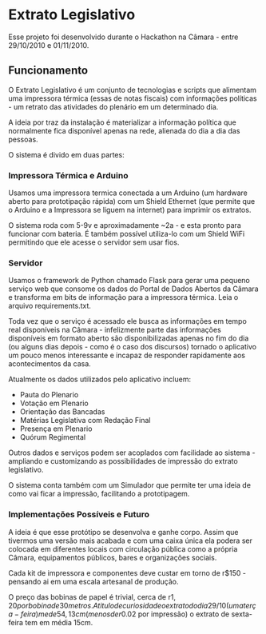 # Extrato Legislativo

Esse projeto foi desenvolvido durante o Hackathon na Câmara - entre 29/10/2010 e 01/11/2010.

## Funcionamento

O Extrato Legislativo é um conjunto de tecnologias e scripts que alimentam uma impressora térmica (essas de notas fiscais) com
informações políticas - um retrato das atividades do plenário em um determinado dia.

A ideia por traz da instalação é materializar a informação política que normalmente fica disponível apenas na rede, alienada do dia a dia das pessoas.

O sistema é divido em duas partes:

### Impressora Térmica e Arduino
Usamos uma impressora termica conectada a um Arduino (um hardware aberto para prototipação rápida) com um Shield Ethernet (que permite que o Arduino e a Impressora se liguem na internet) para imprimir os extratos.

O sistema roda com 5-9v e aproximadamente ~2a - e esta pronto para funcionar com bateria. É também possível utiliza-lo com um Shield WiFi permitindo que ele acesse o servidor sem usar fios.

### Servidor
Usamos o framework de Python chamado Flask para gerar uma pequeno serviço web que consome os dados do Portal de Dados Abertos da Câmara e transforma em bits de informação para a impressora térmica. Leia o arquivo requirements.txt.

Toda vez que o serviço é acessado ele busca as informações em tempo real disponíveis na Câmara - infelizmente parte das informações
disponíveis em formato aberto são disponibilizadas apenas no fim do dia (ou alguns dias depois - como é o caso dos discursos) tornado
o aplicativo um pouco menos interessante e incapaz de responder rapidamente aos acontecimentos da casa.

Atualmente os dados utilizados pelo aplicativo incluem:
  * Pauta do Plenario
  * Votação em Plenario
  * Orientação das Bancadas
  * Matérias Legislativa com Redação Final
  * Presença em Plenario
  * Quórum Regimental

Outros dados e serviços podem ser acoplados com facilidade ao sistema - ampliando e customizando as possibilidades de impressão do extrato legislativo.

O sistema conta também com um Simulador que permite ter uma ideia de como vai ficar a impressão, facilitando a prototipagem.

### Implementações Possíveis e Futuro

A ideia é que esse protótipo se desenvolva e ganhe corpo. Assim que tivermos uma versão mais acabada e com uma caixa única ela podera ser colocada em diferentes locais com circulação pública como a própria Câmara, equipamentos públicos, bares e organizações sociais.

Cada kit de impressora e componentes deve custar em torno de r$150 - pensando ai em uma escala artesanal de produção.

O preço das bobinas de papel é trivial, cerca de r$1,20 por bobina de 30 metros. A titulo de curiosidade o extrato do dia 29/10 (uma terça-feira) mede 54,13cm (menos de r$0.02 por impressão) o extrato de sexta-feira tem em média 15cm.